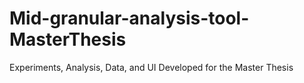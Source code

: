 # Mid-granular-analysis-tool-MasterThesis
Experiments, Analysis, Data, and UI Developed for the Master Thesis
